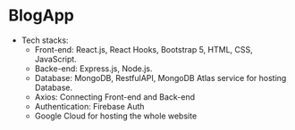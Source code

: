# BlogApp

- Tech stacks:
  - Front-end: React.js, React Hooks, Bootstrap 5, HTML, CSS, JavaScript.
  - Backe-end: Express.js, Node.js.
  - Database: MongoDB, RestfulAPI, MongoDB Atlas service for hosting Database.
  - Axios: Connecting Front-end and Back-end
  - Authentication: Firebase Auth 
  - Google Cloud for hosting the whole website 
